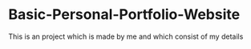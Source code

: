# Basic-Personal-Portfolio-Website
This is an project which is made by me and which consist of my details 
